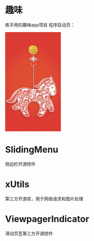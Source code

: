 # 趣味
练手用的趣味app项目
程序启动页：


![](https://raw.githubusercontent.com/donghaowxr/zhihuiwuxi/master/screenshot/splash.jpeg)


# SlidingMenu
侧边栏开源控件
# xUtils
第三方开源库，用于网络请求和图片处理
# ViewpagerIndicator
滑动页签第三方开源控件
